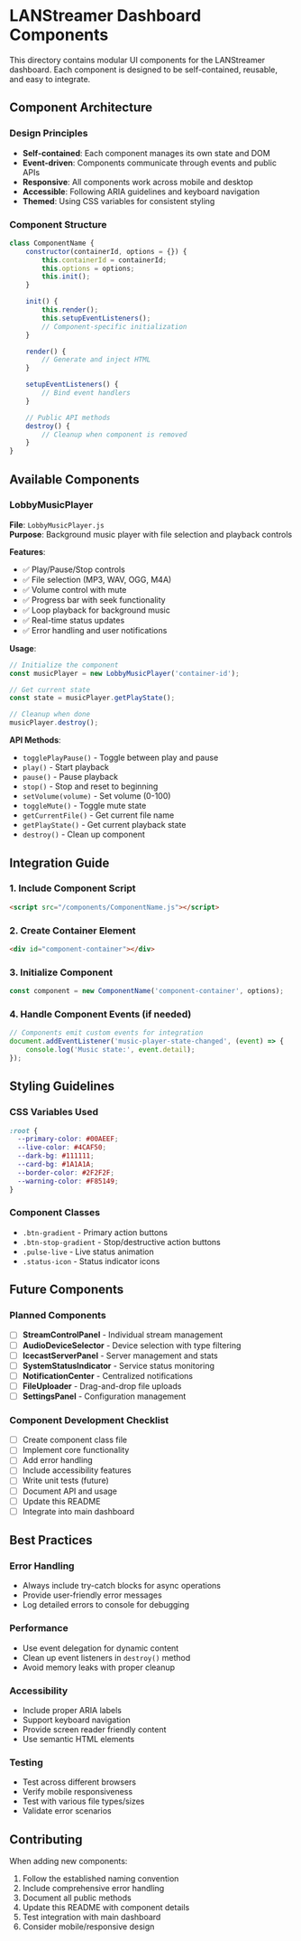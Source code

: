 # LANStreamer Dashboard Components

This directory contains modular UI components for the LANStreamer dashboard. Each component is designed to be self-contained, reusable, and easy to integrate.

## Component Architecture

### Design Principles
- **Self-contained**: Each component manages its own state and DOM
- **Event-driven**: Components communicate through events and public APIs
- **Responsive**: All components work across mobile and desktop
- **Accessible**: Following ARIA guidelines and keyboard navigation
- **Themed**: Using CSS variables for consistent styling

### Component Structure
```javascript
class ComponentName {
    constructor(containerId, options = {}) {
        this.containerId = containerId;
        this.options = options;
        this.init();
    }

    init() {
        this.render();
        this.setupEventListeners();
        // Component-specific initialization
    }

    render() {
        // Generate and inject HTML
    }

    setupEventListeners() {
        // Bind event handlers
    }

    // Public API methods
    destroy() {
        // Cleanup when component is removed
    }
}
```

## Available Components

### LobbyMusicPlayer
**File**: `LobbyMusicPlayer.js`  
**Purpose**: Background music player with file selection and playback controls

**Features**:
- ✅ Play/Pause/Stop controls
- ✅ File selection (MP3, WAV, OGG, M4A)
- ✅ Volume control with mute
- ✅ Progress bar with seek functionality
- ✅ Loop playback for background music
- ✅ Real-time status updates
- ✅ Error handling and user notifications

**Usage**:
```javascript
// Initialize the component
const musicPlayer = new LobbyMusicPlayer('container-id');

// Get current state
const state = musicPlayer.getPlayState();

// Cleanup when done
musicPlayer.destroy();
```

**API Methods**:
- `togglePlayPause()` - Toggle between play and pause
- `play()` - Start playback
- `pause()` - Pause playback  
- `stop()` - Stop and reset to beginning
- `setVolume(volume)` - Set volume (0-100)
- `toggleMute()` - Toggle mute state
- `getCurrentFile()` - Get current file name
- `getPlayState()` - Get current playback state
- `destroy()` - Clean up component

## Integration Guide

### 1. Include Component Script
```html
<script src="/components/ComponentName.js"></script>
```

### 2. Create Container Element
```html
<div id="component-container"></div>
```

### 3. Initialize Component
```javascript
const component = new ComponentName('component-container', options);
```

### 4. Handle Component Events (if needed)
```javascript
// Components emit custom events for integration
document.addEventListener('music-player-state-changed', (event) => {
    console.log('Music state:', event.detail);
});
```

## Styling Guidelines

### CSS Variables Used
```css
:root {
  --primary-color: #00AEEF;
  --live-color: #4CAF50;
  --dark-bg: #111111;
  --card-bg: #1A1A1A;
  --border-color: #2F2F2F;
  --warning-color: #F85149;
}
```

### Component Classes
- `.btn-gradient` - Primary action buttons
- `.btn-stop-gradient` - Stop/destructive action buttons
- `.pulse-live` - Live status animation
- `.status-icon` - Status indicator icons

## Future Components

### Planned Components
- [ ] **StreamControlPanel** - Individual stream management
- [ ] **AudioDeviceSelector** - Device selection with type filtering
- [ ] **IcecastServerPanel** - Server management and stats
- [ ] **SystemStatusIndicator** - Service status monitoring
- [ ] **NotificationCenter** - Centralized notifications
- [ ] **FileUploader** - Drag-and-drop file uploads
- [ ] **SettingsPanel** - Configuration management

### Component Development Checklist
- [ ] Create component class file
- [ ] Implement core functionality
- [ ] Add error handling
- [ ] Include accessibility features
- [ ] Write unit tests (future)
- [ ] Document API and usage
- [ ] Update this README
- [ ] Integrate into main dashboard

## Best Practices

### Error Handling
- Always include try-catch blocks for async operations
- Provide user-friendly error messages
- Log detailed errors to console for debugging

### Performance
- Use event delegation for dynamic content
- Clean up event listeners in `destroy()` method
- Avoid memory leaks with proper cleanup

### Accessibility
- Include proper ARIA labels
- Support keyboard navigation
- Provide screen reader friendly content
- Use semantic HTML elements

### Testing
- Test across different browsers
- Verify mobile responsiveness
- Test with various file types/sizes
- Validate error scenarios

## Contributing

When adding new components:
1. Follow the established naming convention
2. Include comprehensive error handling
3. Document all public methods
4. Update this README with component details
5. Test integration with main dashboard
6. Consider mobile/responsive design
